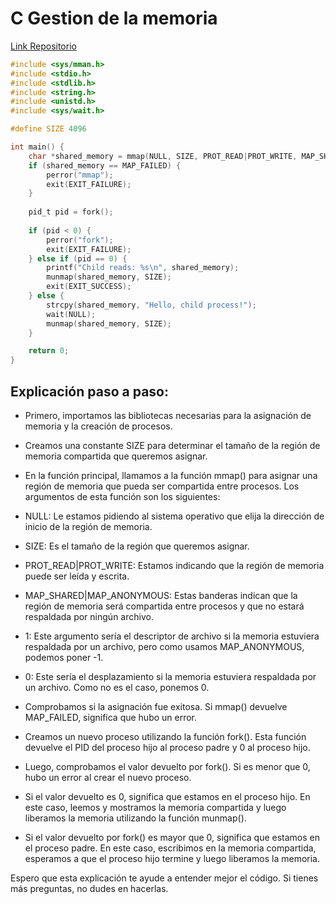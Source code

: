 # C Gestion de la memoria

[Link Repositorio](https://github.com/pinchiguillo/C_Gestion-de-la-memoria)

```c
#include <sys/mman.h>
#include <stdio.h>
#include <stdlib.h>
#include <string.h>
#include <unistd.h>
#include <sys/wait.h>

#define SIZE 4096

int main() {
    char *shared_memory = mmap(NULL, SIZE, PROT_READ|PROT_WRITE, MAP_SHARED|MAP_ANONYMOUS, -1, 0);
    if (shared_memory == MAP_FAILED) {
        perror("mmap");
        exit(EXIT_FAILURE);
    }
    
    pid_t pid = fork();
    
    if (pid < 0) {
        perror("fork");
        exit(EXIT_FAILURE);
    } else if (pid == 0) {
        printf("Child reads: %s\n", shared_memory);
        munmap(shared_memory, SIZE);
        exit(EXIT_SUCCESS);
    } else {
        strcpy(shared_memory, "Hello, child process!");
        wait(NULL);
        munmap(shared_memory, SIZE);
    }

    return 0;
}
```

## Explicación paso a paso:

- Primero, importamos las bibliotecas necesarias para la asignación de memoria y la creación de procesos.

- Creamos una constante SIZE para determinar el tamaño de la región de memoria compartida que queremos asignar.

- En la función principal, llamamos a la función mmap() para asignar una región de memoria que pueda ser compartida entre procesos. Los argumentos de esta función son los siguientes:
- NULL: Le estamos pidiendo al sistema operativo que elija la dirección de inicio de la región de memoria.
- SIZE: Es el tamaño de la región que queremos asignar.
- PROT_READ|PROT_WRITE: Estamos indicando que la región de memoria puede ser leída y escrita.
- MAP_SHARED|MAP_ANONYMOUS: Estas banderas indican que la región de memoria será compartida entre procesos y que no estará respaldada por ningún archivo.
- 1: Este argumento sería el descriptor de archivo si la memoria estuviera respaldada por un archivo, pero como usamos MAP_ANONYMOUS, podemos poner -1.
- 0: Este sería el desplazamiento si la memoria estuviera respaldada por un archivo. Como no es el caso, ponemos 0.
- Comprobamos si la asignación fue exitosa. Si mmap() devuelve MAP_FAILED, significa que hubo un error.

- Creamos un nuevo proceso utilizando la función fork(). Esta función devuelve el PID del proceso hijo al proceso padre y 0 al proceso hijo.

- Luego, comprobamos el valor devuelto por fork(). Si es menor que 0, hubo un error al crear el nuevo proceso.

- Si el valor devuelto es 0, significa que estamos en el proceso hijo. En este caso, leemos y mostramos la memoria compartida y luego liberamos la memoria utilizando la función munmap().

- Si el valor devuelto por fork() es mayor que 0, significa que estamos en el proceso padre. En este caso, escribimos en la memoria compartida, esperamos a que el proceso hijo termine y luego liberamos la memoria.

Espero que esta explicación te ayude a entender mejor el código. Si tienes más preguntas, no dudes en hacerlas.
